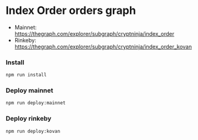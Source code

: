 # Index Order orders graph

- Mainnet: https://thegraph.com/explorer/subgraph/cryptninja/index_order
- Rinkeby: https://thegraph.com/explorer/subgraph/cryptninja/index_order_kovan

### Install

```bash
npm run install
```

### Deploy mainnet

```bash
npm run deploy:mainnet
```

### Deploy rinkeby

```bash
npm run deploy:kovan
```
